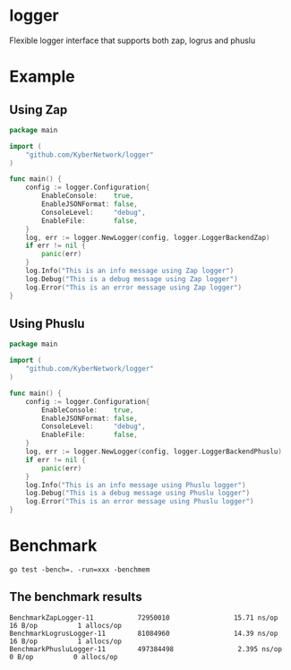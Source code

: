 # logger

Flexible logger interface that supports both zap, logrus and phuslu

# Example
## Using Zap
```go
package main

import (
	"github.com/KyberNetwork/logger"
)

func main() {
	config := logger.Configuration{
		EnableConsole:    true,
		EnableJSONFormat: false,
		ConsoleLevel:     "debug",
		EnableFile:       false,
	}
	log, err := logger.NewLogger(config, logger.LoggerBackendZap)
	if err != nil {
		panic(err)
	}
	log.Info("This is an info message using Zap logger")
	log.Debug("This is a debug message using Zap logger")
	log.Error("This is an error message using Zap logger")
}

```


## Using Phuslu

```go
package main

import (
	"github.com/KyberNetwork/logger"
)

func main() {
	config := logger.Configuration{
		EnableConsole:    true,
		EnableJSONFormat: false,
		ConsoleLevel:     "debug",
		EnableFile:       false,
	}
	log, err := logger.NewLogger(config, logger.LoggerBackendPhuslu)
	if err != nil {
		panic(err)
	}
	log.Info("This is an info message using Phuslu logger")
	log.Debug("This is a debug message using Phuslu logger")
	log.Error("This is an error message using Phuslu logger")
}

```


# Benchmark
    go test -bench=. -run=xxx -benchmem

## The benchmark results

    BenchmarkZapLogger-11           72950010                15.71 ns/op           16 B/op          1 allocs/op
    BenchmarkLogrusLogger-11        81084960                14.39 ns/op           16 B/op          1 allocs/op
    BenchmarkPhusluLogger-11        497384498                2.395 ns/op           0 B/op          0 allocs/op
